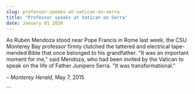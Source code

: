 ```yaml
---
slug: professor-speaks-at-vatican-on-serra
title: "Professor speaks at Vatican on Serra"
date: January 01 2020
---
```


 
<p>
  As Ruben Mendoza stood near Pope Francis in Rome last week, the CSU Monterey
  Bay professor firmly clutched the tattered and electrical tape&#45;mended
  Bible that once belonged to his grandfather. "It was an important moment for
  me," said Mendoza, who had been invited by the Vatican to speak on the life of
  Father Junipero Serra. "It was transformational."
</p>
<p>– <em>Monterey Herald</em>, May 7, 2015</p>
```
